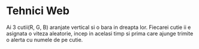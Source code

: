 # Tehnici Web

Ai 3 cutii(R, G, B) aranjate vertical si o bara in dreapta lor. Fiecarei cutie ii e asignata o viteza aleatorie, incep in acelasi timp si prima care ajunge trimite o alerta cu numele de pe cutie.
